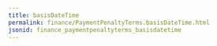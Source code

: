 ```yaml
---
title: basisDateTime
permalink: finance/PaymentPenaltyTerms.basisDateTime.html
jsonid: finance_paymentpenaltyterms_basisdatetime
---
```

